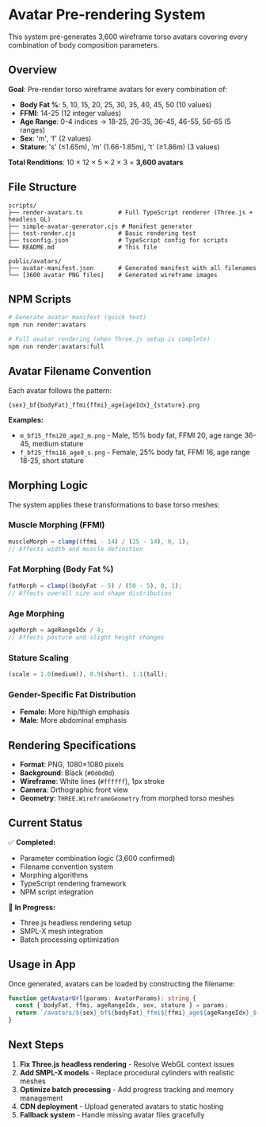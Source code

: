 # Avatar Pre-rendering System

This system pre-generates 3,600 wireframe torso avatars covering every combination of body composition parameters.

## Overview

**Goal**: Pre-render torso wireframe avatars for every combination of:

- **Body Fat %**: 5, 10, 15, 20, 25, 30, 35, 40, 45, 50 (10 values)
- **FFMI**: 14-25 (12 integer values)
- **Age Range**: 0-4 indices → 18-25, 26-35, 36-45, 46-55, 56-65 (5 ranges)
- **Sex**: 'm', 'f' (2 values)
- **Stature**: 's' (≤1.65m), 'm' (1.66-1.85m), 't' (≥1.86m) (3 values)

**Total Renditions**: 10 × 12 × 5 × 2 × 3 = **3,600 avatars**

## File Structure

```
scripts/
├── render-avatars.ts          # Full TypeScript renderer (Three.js + headless GL)
├── simple-avatar-generator.cjs # Manifest generator
├── test-render.cjs            # Basic rendering test
├── tsconfig.json              # TypeScript config for scripts
└── README.md                  # This file

public/avatars/
├── avatar-manifest.json       # Generated manifest with all filenames
└── [3600 avatar PNG files]    # Generated wireframe images
```

## NPM Scripts

```bash
# Generate avatar manifest (quick test)
npm run render:avatars

# Full avatar rendering (when Three.js setup is complete)
npm run render:avatars:full
```

## Avatar Filename Convention

Each avatar follows the pattern:

```
{sex}_bf{bodyFat}_ffmi{ffmi}_age{ageIdx}_{stature}.png
```

**Examples:**

- `m_bf15_ffmi20_age2_m.png` - Male, 15% body fat, FFMI 20, age range 36-45, medium stature
- `f_bf25_ffmi16_age0_s.png` - Female, 25% body fat, FFMI 16, age range 18-25, short stature

## Morphing Logic

The system applies these transformations to base torso meshes:

### Muscle Morphing (FFMI)

```typescript
muscleMorph = clamp((ffmi - 14) / (25 - 14), 0, 1);
// Affects width and muscle definition
```

### Fat Morphing (Body Fat %)

```typescript
fatMorph = clamp((bodyFat - 5) / (50 - 5), 0, 1);
// Affects overall size and shape distribution
```

### Age Morphing

```typescript
ageMorph = ageRangeIdx / 4;
// Affects posture and slight height changes
```

### Stature Scaling

```typescript
(scale = 1.0(medium)), 0.9(short), 1.1(tall);
```

### Gender-Specific Fat Distribution

- **Female**: More hip/thigh emphasis
- **Male**: More abdominal emphasis

## Rendering Specifications

- **Format**: PNG, 1080×1080 pixels
- **Background**: Black (`#0d0d0d`)
- **Wireframe**: White lines (`#ffffff`), 1px stroke
- **Camera**: Orthographic front view
- **Geometry**: `THREE.WireframeGeometry` from morphed torso meshes

## Current Status

✅ **Completed:**

- Parameter combination logic (3,600 confirmed)
- Filename convention system
- Morphing algorithms
- TypeScript rendering framework
- NPM script integration

🚧 **In Progress:**

- Three.js headless rendering setup
- SMPL-X mesh integration
- Batch processing optimization

## Usage in App

Once generated, avatars can be loaded by constructing the filename:

```typescript
function getAvatarUrl(params: AvatarParams): string {
  const { bodyFat, ffmi, ageRangeIdx, sex, stature } = params;
  return `/avatars/${sex}_bf${bodyFat}_ffmi${ffmi}_age${ageRangeIdx}_${stature}.png`;
}
```

## Next Steps

1. **Fix Three.js headless rendering** - Resolve WebGL context issues
2. **Add SMPL-X models** - Replace procedural cylinders with realistic meshes
3. **Optimize batch processing** - Add progress tracking and memory management
4. **CDN deployment** - Upload generated avatars to static hosting
5. **Fallback system** - Handle missing avatar files gracefully

